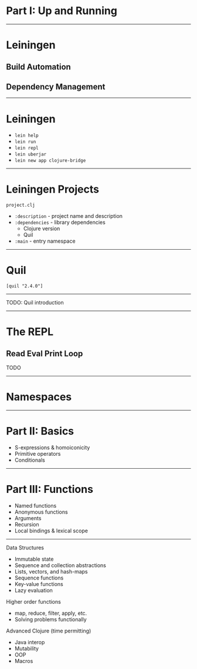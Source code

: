 
# Part I: Up and Running

---

# Leiningen

## Build Automation
## Dependency Management

---

# Leiningen

- `lein help`
- `lein run`
- `lein repl`
- `lein uberjar`
- `lein new app clojure-bridge`

<!-- TODO: Name our application. Should we use a dash to force us to discuss naming conventions and dashes vs. underscores? -->

---

# Leiningen Projects

`project.clj`

* `:description` - project name and description
* `:dependencies` - library dependencies
    * Clojure version
    * Quil
* `:main` - entry namespace

---

# Quil

`[quil "2.4.0"]`

---

TODO: Quil introduction

---

# The REPL
## Read Eval Print Loop

TODO

---

# Namespaces

---

# Part II: Basics

* S-expressions & homoiconicity
* Primitive operators
* Conditionals

---

# Part III: Functions

* Named functions
* Anonymous functions
* Arguments
* Recursion
* Local bindings & lexical scope

---

Data Structures

* Immutable state
* Sequence and collection abstractions
* Lists, vectors, and hash-maps
* Sequence functions
* Key-value functions
* Lazy evaluation

Higher order functions

* map, reduce, filter, apply, etc.
* Solving problems functionally

Advanced Clojure (time permitting)

* Java interop
* Mutability
* OOP
* Macros

